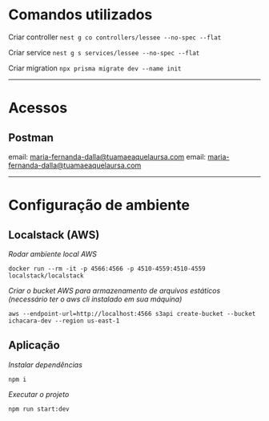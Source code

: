 # Comandos utilizados
Criar controller
`nest g co controllers/lessee --no-spec --flat`

Criar service
`nest g s services/lessee --no-spec --flat`

Criar migration
`npx prisma migrate dev --name init`

---
# Acessos
## Postman
email: maria-fernanda-dalla@tuamaeaquelaursa.com
email: maria-fernanda-dalla@tuamaeaquelaursa.com

---
# Configuração de ambiente
## Localstack (AWS)
*Rodar ambiente local AWS*

`docker run --rm -it -p 4566:4566 -p 4510-4559:4510-4559 localstack/localstack`

*Criar o bucket AWS para armazenamento de arquivos estáticos (necessário ter o aws cli instalado em sua máquina)*

`aws --endpoint-url=http://localhost:4566 s3api create-bucket --bucket ichacara-dev --region us-east-1`

## Aplicação
*Instalar dependências*

`npm i`

*Executar o projeto*

`npm run start:dev`